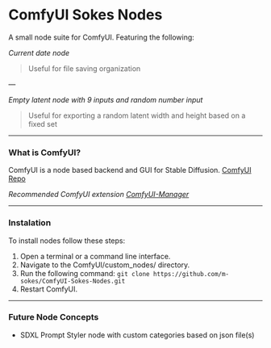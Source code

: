 ComfyUI Sokes Nodes
=======
A small node suite for ComfyUI. Featuring the following:

_Current date node_
> Useful for file saving organization

—

_Empty latent node with 9 inputs and random number input_
> Useful for exporting a random latent width and height based on a fixed set


---

### What is ComfyUI?

ComfyUI is a node based backend and GUI for Stable Diffusion.
[ComfyUI Repo](https://github.com/comfyanonymous/ComfyUI)

*Recommended ComfyUI extension [ComfyUI-Manager](https://github.com/ltdrdata/ComfyUI-Manager)*

---

### Instalation

To install nodes follow these steps:

1. Open a terminal or a command line interface.
2. Navigate to the ComfyUI/custom_nodes/ directory.
3. Run the following command: ```git clone https://github.com/m-sokes/ComfyUI-Sokes-Nodes.git```
4. Restart ComfyUI.

---

### Future Node Concepts
* SDXL Prompt Styler node with custom categories based on json file(s)
